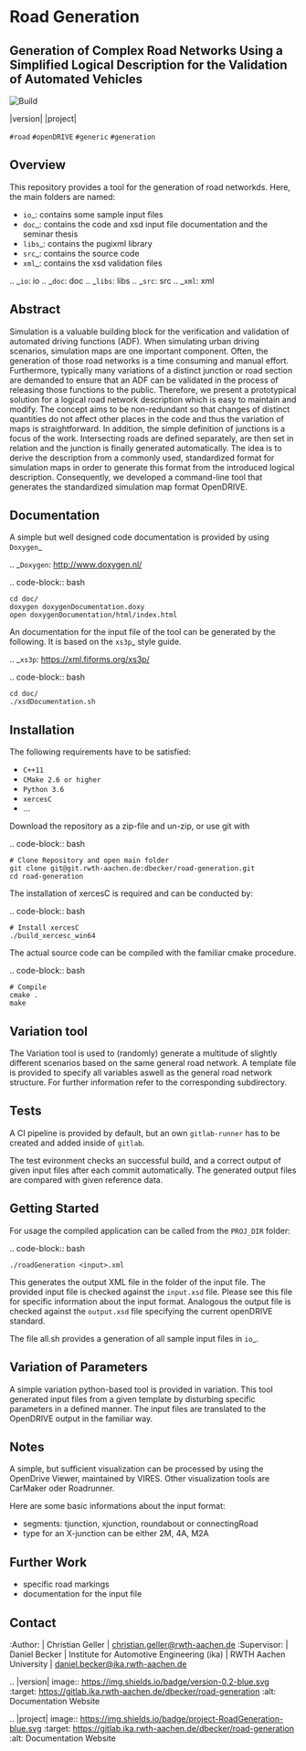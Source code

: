 Road Generation
===============

Generation of Complex Road Networks Using a Simplified Logical Description for the Validation of Automated Vehicles
--------------------------------------------------------------------------------------------------------------------

![Build](https://github.com/ika-rwth-aachen/RoadGeneration/actions/workflows/build.yml/badge.svg?branch=license)


|version| |project|


``#road`` ``#openDRIVE`` ``#generic`` ``#generation``

Overview 
--------
This repository provides a tool for the generation of road networkds. Here, the main folders are named:

* `io`_: contains some sample input files
* `doc`_: contains the code and xsd input file documentation and the seminar thesis
* `libs`_: contains the pugixml library
* `src`_: contains the source code
* `xml`_: contains the xsd validation files 

.. _`io`: io
.. _`doc`: doc
.. _`libs`: libs
.. _`src`: src
.. _`xml`: xml

Abstract 
--------
Simulation is a valuable building block for the verification and validation of automated driving functions (ADF). When simulating urban driving scenarios, simulation maps are one important component. Often, the generation of those road networks is a time consuming and manual effort. Furthermore, typically many variations of a distinct junction or road section are demanded to ensure that an ADF can be validated in the process of releasing those functions to the public.
Therefore, we present a prototypical solution for a logical road network description which is easy to maintain and modify. The concept aims to be non-redundant so that changes of distinct quantities do not affect other places in the code and thus the variation of maps is straightforward. In addition, the simple definition of junctions is a focus of the work. Intersecting roads are defined separately, are then set in relation and the junction is finally generated automatically.
The idea is to derive the description from a commonly used, standardized format for simulation maps in order to generate this format from the introduced logical description. Consequently, we developed a command-line tool that generates the standardized simulation map format OpenDRIVE.

Documentation
-------------
A simple but well designed code documentation is provided by using `Doxygen`_

.. _`Doxygen`: http://www.doxygen.nl/


.. code-block:: bash

    cd doc/
    doxygen doxygenDocumentation.doxy
    open doxygenDocumentation/html/index.html

An documentation for the input file of the tool can be generated by the following. It is based on the `xs3p`_ style guide.

.. _`xs3p`: https://xml.fiforms.org/xs3p/

.. code-block:: bash

    cd doc/
    ./xsdDocumentation.sh

Installation
------------

The following requirements have to be satisfied:

- ``C++11``
- ``CMake 2.6 or higher``
- ``Python 3.6``
- ``xercesC``
- ...

Download the repository as a zip-file and un-zip, or use git with

.. code-block:: bash

    # Clone Repository and open main folder
    git clone git@git.rwth-aachen.de:dbecker/road-generation.git
    cd road-generation

The installation of xercesC is required and can be conducted by:

.. code-block:: bash

    # Install xercesC
    ./build_xercesc_win64

The actual source code can be compiled with the familiar cmake procedure.

.. code-block:: bash

    # Compile
    cmake .
    make

Variation tool
------------
The Variation tool is used to (randomly) generate a multitude of slightly different scenarios based on the same general road network. A template file is provided to specify all variables aswell as the general road network structure. For further information refer to the corresponding subdirectory.


Tests
-----

A CI pipeline is provided by default, but an own ``gitlab-runner`` has to be created and added inside of ``gitlab``. 

The test evironment checks an successful build, and a correct output of given input files after each commit automatically. The generated output files are compared with given reference data.

Getting Started
---------------

For usage the compiled application can be called from the ``PROJ_DIR`` folder:

.. code-block:: bash

    ./roadGeneration <input>.xml

This generates the output XML file in the folder of the input file. The provided input file is checked against the ``input.xsd`` file. Please see this file for specific information about the input format. Analogous the output file is checked against the ``output.xsd`` file specifying the current openDRIVE standard.

The file all.sh provides a generation of all sample input files in `io`_.

Variation of Parameters
-----------------------

A simple variation python-based tool is provided in variation. This tool generated input files from a given template by disturbing specific parameters in a defined manner. The input files are translated to the OpenDRIVE output in the familiar way. 

Notes
-----

A simple, but sufficient visualization can be processed by using the OpenDrive Viewer, maintained by VIRES. Other visualization tools are CarMaker oder Roadrunner.

Here are some basic informations about the input format:

* segments: tjunction, xjunction, roundabout or connectingRoad
* type for an X-junction can be either 2M, 4A, M2A 

Further Work
------------

* specific road markings
* documentation for the input file
  
Contact
-------
:Author:
    | Christian Geller
    | christian.geller@rwth-aachen.de
:Supervisor:
    | Daniel Becker
    | Institute for Automotive Engineering (ika)
    | RWTH Aachen University
    | daniel.becker@ika.rwth-aachen.de

.. |version| image:: https://img.shields.io/badge/version-0.2-blue.svg
    :target: https://gitlab.ika.rwth-aachen.de/dbecker/road-generation
    :alt: Documentation Website

.. |project| image:: https://img.shields.io/badge/project-RoadGeneration-blue.svg
    :target: https://gitlab.ika.rwth-aachen.de/dbecker/road-generation
    :alt: Documentation Website

